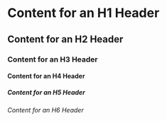 # Content for an H1 Header
## Content for an H2 Header
### Content for an H3 Header
#### Content for an H4 Header
##### Content for an H5 Header
###### Content for an H6 Header
